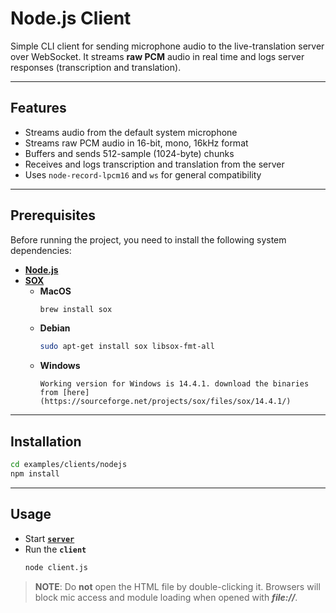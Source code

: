 # Node.js Client

Simple CLI client for sending microphone audio to the live-translation server over WebSocket. It streams **raw PCM** audio in real time and logs server responses (transcription and translation).

---

## Features

- Streams audio from the default system microphone
- Streams raw PCM audio in 16-bit, mono, 16kHz format
- Buffers and sends 512-sample (1024-byte) chunks
- Receives and logs transcription and translation from the server
- Uses `node-record-lpcm16` and `ws` for general compatibility

---

## Prerequisites

Before running the project, you need to install the following system dependencies:
- [**Node.js**](https://nodejs.org/en/download)
- [**SOX**](https://github.com/chirlu/sox?tab=readme-ov-file)
    - **MacOS**
        ```zsh
        brew install sox
        ```
    - **Debian**
        ```bash
        sudo apt-get install sox libsox-fmt-all
        ```
    - **Windows**
        ```
        Working version for Windows is 14.4.1. download the binaries from [here](https://sourceforge.net/projects/sox/files/sox/14.4.1/)
        ```

---

## Installation

```bash
cd examples/clients/nodejs
npm install
```

---

## Usage

- Start [**`server`**](../../../README.md#usage)
- Run the **`client`**
    ```bash
    node client.js
    ```
> **NOTE**: Do **not** open the HTML file by double-clicking it. Browsers will block mic access and module loading when opened with ***file://***.